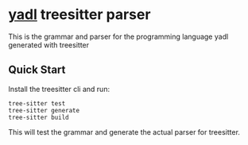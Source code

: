 # [yadl](https://github.com/DeSc1998/yadl-zig) treesitter parser

This is the grammar and parser for the programming language yadl generated with treesitter

## Quick Start

Install the treesitter cli and run:

```shell
tree-sitter test
tree-sitter generate
tree-sitter build
```

This will test the grammar and generate the actual parser for treesitter.
